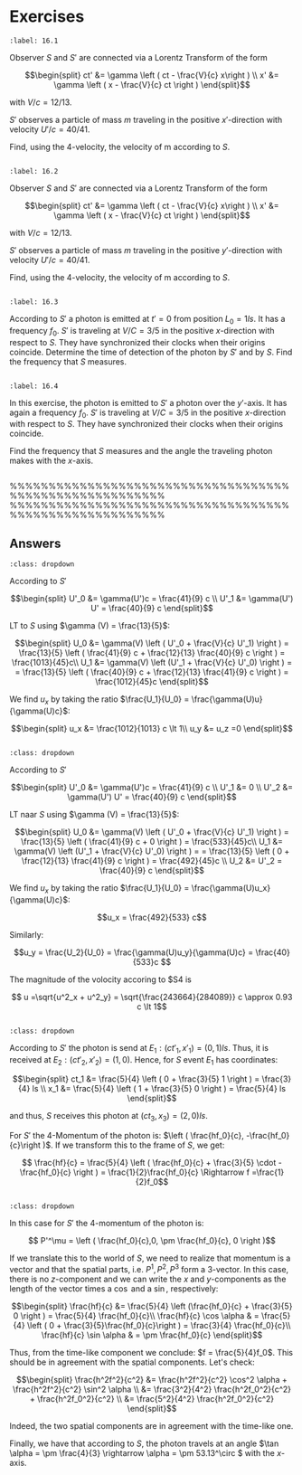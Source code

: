 # Exercises
```{exercise-start}
:label: 16.1
```
Observer $S$ and $S'$ are connected via a Lorentz Transform of the form

$$\begin{split}
ct' &= \gamma \left ( ct - \frac{V}{c} x\right ) \\
x' &= \gamma \left ( x - \frac{V}{c} ct \right )
\end{split}$$

with $V/c = 12/13$.

$S'$ observes a particle of mass $m$ traveling in the positive $x'$-direction with velocity $U'/c=40/41$.

Find, using the 4-velocity, the velocity of m according to $S$.

```{exercise-end}
```

```{exercise-start}
:label: 16.2
```
Observer $S$ and $S'$ are connected via a Lorentz Transform of the form

$$\begin{split}
ct' &= \gamma \left ( ct - \frac{V}{c} x\right ) \\
x' &= \gamma \left ( x - \frac{V}{c} ct \right )
\end{split}$$

with $V/c = 12/13$.

$S'$ observes a particle of mass $m$ traveling in the positive $y'$-direction with velocity $U'/c=40/41$.

Find, using the 4-velocity, the velocity of m according to $S$.

```{exercise-end}
```

```{exercise-start}
:label: 16.3
```
According to $S'$ a photon is emitted at $t'=0$ from position $L_0 = 1 ls$. It has a frequency $f_0$. $S'$ is traveling at $V/C = 3/5$ in the positive $x$-direction with respect to $S$. They have synchronized their clocks when their origins coincide.
Determine the time of detection of the photon by $S'$ and by $S$.
Find the frequency that $S$ measures. 

```{exercise-end}
```


```{exercise-start}
:label: 16.4
```
In this exercise, the photon is emitted to $S'$ a photon over the $y'$-axis. It has again a frequency $f_0$. $S'$ is traveling at $V/C = 3/5$ in the positive $x$-direction with respect to $S$. They have synchronized their clocks when their origins coincide.

Find the frequency that $S$ measures and the angle the traveling photon makes with the $x$-axis. 

```{exercise-end}
```
%%%%%%%%%%%%%%%%%%%%%%%%%%%%%%%%%%%%%%%%%%%%%%%%%%%%%%%%
%%%%%%%%%%%%%%%%%%%%%%%%%%%%%%%%%%%%%%%%%%%%%%%%%%%%%%%%
## Answers

```{solution-start} 16.1
:class: dropdown
```
According to $S'$

$$\begin{split}
U'_0 &= \gamma(U')c = \frac{41}{9} c \\
U'_1 &= \gamma(U') U' = \frac{40}{9} c
\end{split}$$

LT to $S$ using $\gamma (V) = \frac{13}{5}$:

$$\begin{split}
U_0 &= \gamma(V) \left ( U'_0 + \frac{V}{c} U'_1) \right ) = \frac{13}{5} \left ( \frac{41}{9} c + \frac{12}{13} \frac{40}{9} c \right ) = \frac{1013}{45}c\\
U_1 &= \gamma(V) \left (U'_1 + \frac{V}{c} U'_0) \right ) = = \frac{13}{5} \left ( \frac{40}{9} c + \frac{12}{13} \frac{41}{9} c \right ) = \frac{1012}{45}c
\end{split}$$

We find $u_x$ by taking the ratio $\frac{U_1}{U_0} = \frac{\gamma(U)u}{\gamma(U)c}$:

$$\begin{split}
u_x &= \frac{1012}{1013} c \lt 1\\
u_y &= u_z =0
\end{split}$$

```{solution-end}
```


```{solution-start} 16.2
:class: dropdown
```
According to $S'$

$$\begin{split}
U'_0 &= \gamma(U')c = \frac{41}{9} c \\
U'_1 &= 0 \\
U'_2 &= \gamma(U') U' = \frac{40}{9} c
\end{split}$$

LT naar $S$ using $\gamma (V) = \frac{13}{5}$:

$$\begin{split}
U_0 &= \gamma(V) \left ( U'_0 + \frac{V}{c} U'_1) \right ) = \frac{13}{5} \left ( \frac{41}{9} c + 0 \right ) = \frac{533}{45}c\\
U_1 &= \gamma(V) \left (U'_1 + \frac{V}{c} U'_0) \right ) = = \frac{13}{5} \left ( 0 + \frac{12}{13} \frac{41}{9} c \right ) = \frac{492}{45}c \\
U_2 &= U'_2 = \frac{40}{9} c
\end{split}$$

We find $u_x$ by taking the ratio $\frac{U_1}{U_0} = \frac{\gamma(U)u_x}{\gamma(U)c}$:

$$u_x = \frac{492}{533} c$$

Similarly:

$$u_y = \frac{U_2}{U_0} = \frac{\gamma(U)u_y}{\gamma(U)c} = \frac{40}{533}c $$

The magnitude of the volocity accoring to $S4 is

$$ u =\sqrt{u^2_x + u^2_y} = \sqrt{\frac{243664}{284089}} c \approx 0.93 c \lt 1$$

```{solution-end}
```

```{solution-start} 16.3
:class: dropdown
```
According to $S'$ the photon is send at $E_1: (ct'_1, x'_1 ) = (0, 1) ls$. Thus, it is received at $E_2: (ct'_2, x'_2 ) = (1,0)$. Hence, for $S$ event $E_1$ has coordinates:

$$\begin{split}
ct_1 &= \frac{5}{4} \left ( 0 + \frac{3}{5} 1 \right ) = \frac{3}{4} ls \\
x_1 &= \frac{5}{4} \left ( 1 + \frac{3}{5} 0 \right ) = \frac{5}{4} ls 
\end{split}$$

and thus, $S$ receives this photon at $(ct_3, x_3) = ( 2, 0)ls$.

For $S'$ the 4-Momentum of the photon is: $\left ( \frac{hf_0}{c}, -\frac{hf_0}{c}\right )$. If we transform this to the frame of $S$, we get:

$$ \frac{hf}{c} = \frac{5}{4} \left ( \frac{hf_0}{c} + \frac{3}{5} \cdot -\frac{hf_0}{c} \right ) = \frac{1}{2}\frac{hf_0}{c} \Rightarrow f =\frac{1}{2}f_0$$


```{solution-end}
```

```{solution-start} 16.4
:class: dropdown
```

In this case for $S'$ the 4-momentum of the photon is:

$$ P'^\mu = \left ( \frac{hf_0}{c},0, \pm \frac{hf_0}{c}, 0 \right )$$

If we translate this to the world of $S$, we need to realize that momentum is a vector and that the spatial parts, i.e. $P^1, P^2, P^3$ form a 3-vector. In this case, there is no $z$-component and we can write the $x$ and $y$-components as the length of the vector times a $\cos$ and a $\sin$, respectively:

$$\begin{split}
\frac{hf}{c} &= \frac{5}{4} \left (\frac{hf_0}{c} + \frac{3}{5} 0 \right ) = \frac{5}{4} \frac{hf_0}{c}\\
\frac{hf}{c} \cos \alpha & = \frac{5}{4} \left ( 0 + \frac{3}{5}\frac{hf_0}{c}\right ) = \frac{3}{4} \frac{hf_0}{c}\\
\frac{hf}{c} \sin \alpha & = \pm \frac{hf_0}{c}
\end{split}$$

Thus, from the time-like component we conclude: $f = \frac{5}{4}f_0$. This should be in agreement with the spatial components. Let's check:

$$\begin{split}
\frac{h^2f^2}{c^2} &= \frac{h^2f^2}{c^2} \cos^2 \alpha + \frac{h^2f^2}{c^2} \sin^2 \alpha \\
&= \frac{3^2}{4^2} \frac{h^2f_0^2}{c^2} + \frac{h^2f_0^2}{c^2} \\
&= \frac{5^2}{4^2} \frac{h^2f_0^2}{c^2}
\end{split}$$

Indeed, the two spatial components are in agreement with the time-like one.

Finally, we have that according to $S$, the photon travels at an angle $\tan \alpha = \pm \frac{4}{3} \rightarrow \alpha = \pm 53.13^\circ $ with the $x$-axis.

```{solution-end}
```